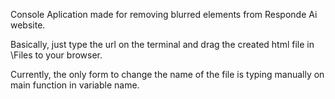 Console Aplication made for removing blurred elements from Responde Ai website. 

Basically, just type the url on the terminal and drag the created html file in \Files to your browser.

Currently, the only form to change the name of the file is typing manually on main function in variable name.
